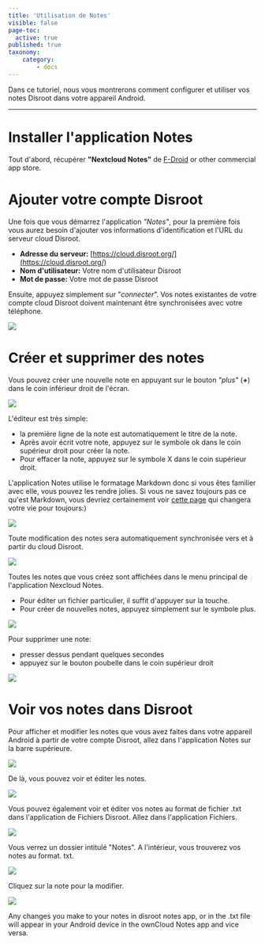 ```yaml
---
title: 'Utilisation de Notes'
visible: false
page-toc:
  active: true
published: true
taxonomy:
    category:
        - docs
---
```


Dans ce tutoriel, nous vous montrerons comment configurer et utiliser vos notes Disroot dans votre appareil Android.

----------

# Installer l'application Notes

Tout d'abord, récupérer **"Nextcloud Notes"** de [F-Droid](https://f-droid.org/packages/it.niedermann.owncloud.notes/) or other commercial app store.    


# Ajouter votre compte Disroot

Une fois que vous démarrez l'application *"Notes"*, pour la première fois vous aurez besoin d'ajouter vos informations d'identification et l'URL du serveur cloud Disroot.


- **Adresse du serveur:** [https://cloud.disroot.org/](https://cloud.disroot.org/)
- **Nom d'utilisateur:** Votre nom d'utilisateur Disroot
- **Mot de passe:** Votre mot de passe Disroot

Ensuite, appuyez simplement sur "*connecter*".
Vos notes existantes de votre compte cloud Disroot doivent maintenant être synchronisées avec votre téléphone.

![](en/nextcloud_notes1.png)

# Créer et supprimer des notes

Vous pouvez créer une nouvelle note en appuyant sur le bouton *"plus"* (**+**) dans le coin inférieur droit de l'écran.

![](en/nextcloud_notes2.png)

L'éditeur est très simple:

* la première ligne de la note est automatiquement le titre de la note.
* Après avoir écrit votre note, appuyez sur le symbole ok dans le coin supérieur droit pour créer la note.
* Pour effacer la note, appuyez sur le symbole X dans le coin supérieur droit.


L'application Notes utilise le formatage Markdown donc si vous êtes familier avec elle, vous pouvez les rendre jolies. Si vous ne savez toujours pas ce qu'est Markdown, vous devriez certainement voir [cette page](http://lifehacker.com/5943320/what-is-markdown-and-why-is-it-better-for-my-to-do-lists-and-notes) qui changera votre vie pour toujours:)

![](en/nextcloud_notes3.png)

Toute modification des notes sera automatiquement synchronisée vers et à partir du cloud Disroot.

![](en/nextcloud_notes4.jpeg)

Toutes les notes que vous créez sont affichées dans le menu principal de l'application Nexcloud Notes.

* Pour éditer un fichier particulier, il suffit d'appuyer sur la touche.
* Pour créer de nouvelles notes, appuyez simplement sur le symbole plus.


![](en/nextcloud_notes5.png)


Pour supprimer une note:

* presser dessus pendant quelques secondes
* appuyez sur le bouton poubelle dans le coin supérieur droit



![](en/nextcloud_notes6.png)


# Voir vos notes dans Disroot

Pour afficher et modifier les notes que vous avez faites dans votre appareil Android à partir de votre compte Disroot, allez dans l'application Notes sur la barre supérieure.

![](en/nextcloud_notes7.png)

De là, vous pouvez voir et éditer les notes.

![](en/nextcloud_notes8.png)

Vous pouvez également voir et éditer vos notes au format de fichier .txt dans l'application de Fichiers Disroot.
Allez dans l'application Fichiers.

![](en/nextcloud_notes9.png)


Vous verrez un dossier intitulé "Notes". A l'intérieur, vous trouverez vos notes au format. txt.


![](en/nextcloud_notes10.png)

Cliquez sur la note pour la modifier.

![](en/nextcloud_notes11.png)

Any changes you make to your notes in disroot notes app, or in the .txt file will appear in your Android device in the ownCloud Notes app and vice versa.
